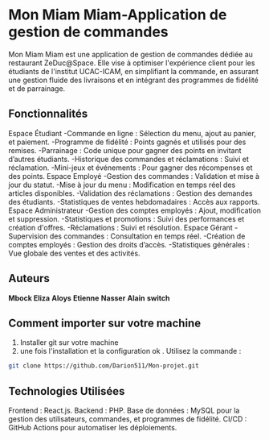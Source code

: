 #  Mon Miam Miam-Application de gestion de commandes 

Mon Miam Miam est une application de gestion de commandes dédiée au restaurant ZeDuc@Space. Elle vise à optimiser l'expérience client pour les étudiants de l'institut UCAC-ICAM, en simplifiant la commande, en assurant une gestion fluide des livraisons et en intégrant des programmes de fidélité et de parrainage.

## Fonctionnalités

Espace Étudiant
-Commande en ligne : Sélection du menu, ajout au panier, et paiement.
-Programme de fidélité : Points gagnés et utilisés pour des remises.
-Parrainage : Code unique pour gagner des points en invitant d’autres étudiants.
-Historique des commandes et réclamations : Suivi et réclamation.
-Mini-jeux et événements : Pour gagner des récompenses et des points.
Espace Employé
-Gestion des commandes : Validation et mise à jour du statut.
-Mise à jour du menu : Modification en temps réel des articles disponibles.
-Validation des réclamations : Gestion des demandes des étudiants.
-Statistiques de ventes hebdomadaires : Accès aux rapports.
Espace Administrateur
-Gestion des comptes employés : Ajout, modification et suppression.
-Statistiques et promotions : Suivi des performances et création d'offres.
-Réclamations : Suivi et résolution.
Espace Gérant
-Supervision des commandes : Consultation en temps réel.
-Création de comptes employés : Gestion des droits d’accès.
-Statistiques générales : Vue globale des ventes et des activités.

## Auteurs
**Mbock Eliza**
**Aloys**
**Etienne**
**Nasser**
**Alain**
**switch**

## Comment importer sur votre machine
 1. Installer git sur votre machine
 2. une fois l'installation et la configuration ok . Utilisez la commande :
 ```bash
git clone https://github.com/Darion511/Mon-projet.git
```
## Technologies Utilisées
Frontend : React.js.
Backend : PHP.
Base de données : MySQL pour la gestion des utilisateurs, commandes, et programmes de fidélité.
CI/CD : GitHub Actions pour automatiser les déploiements.
``` 
 
